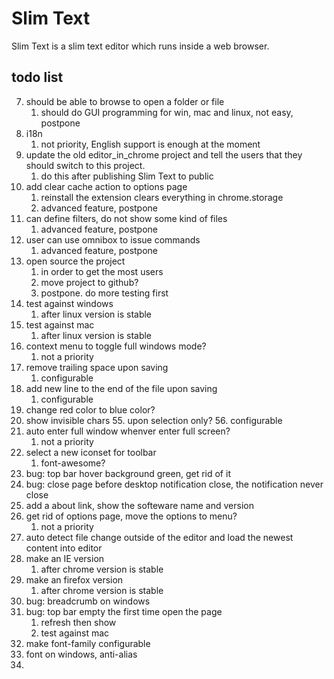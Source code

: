 # Slim Text

Slim Text is a slim text editor which runs inside a web browser.


## todo list

7. should be able to browse to open a folder or file
    1. should do GUI programming for win, mac and linux, not easy, postpone
10. i18n
    1. not priority, English support is enough at the moment
13. update the old editor_in_chrome project and tell the users that they should switch to this project.
    1. do this after publishing Slim Text to public
34. add clear cache action to options page
    1. reinstall the extension clears everything in chrome.storage
    2. advanced feature, postpone
35. can define filters, do not show some kind of files
    1. advanced feature, postpone
40. user can use omnibox to issue commands
    1. advanced feature, postpone
44. open source the project
    1. in order to get the most users
    2. move project to github?
    3. postpone. do more testing first
45. test against windows
    1. after linux version is stable
46. test against mac
    1. after linux version is stable
50. context menu to toggle full windows mode?
    1. not a priority
51. remove trailing space upon saving
    1. configurable
52. add new line to the end of the file upon saving
    1. configurable
53. change red color to blue color?
54. show invisible chars
    55. upon selection only?
    56. configurable
56. auto enter full window whenver enter full screen?
    1. not a priority
61. select a new iconset for toolbar
    1. font-awesome?
62. bug: top bar hover background green, get rid of it
63. bug: close page before desktop notification close, the notification never close
65. add a about link, show the softeware name and version
66. get rid of options page, move the options to menu?
    1. not a priority
68. auto detect file change outside of the editor and load the newest content into editor
70. make an IE version
    1. after chrome version is stable
71. make an firefox version
    1. after chrome version is stable
72. bug: breadcrumb on windows
74. bug: top bar empty the first time open the page
    1. refresh then show
    2. test against mac
76. make font-family configurable
77. font on windows, anti-alias
80.
